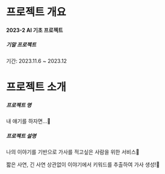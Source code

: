 # 프로젝트 개요
#### 2023-2 AI 기초 프로젝트
##### 기말 프로젝트
기간: 2023.11.6  ~ 2023.12

# 프로젝트 소개
##### 프로젝트 명
내 얘기를 하자면...👀
##### 프로젝트 설명
나의 이야기를 기반으로 가사를 적고싶은 사람을 위한 서비스🙌


짧은 사연, 긴 사연 상관없이 이야기에서 키워드를 추출하여 가사 생성!🤟
